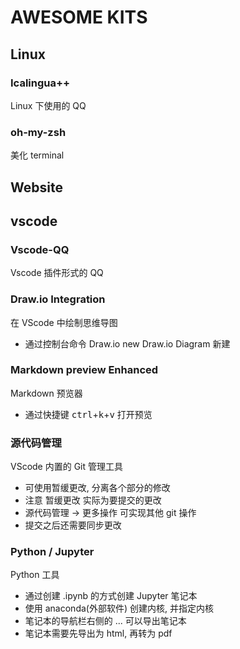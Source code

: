 # AWESOME KITS
## Linux
### Icalingua++
Linux 下使用的 QQ

### oh-my-zsh
美化 terminal

## Website

## vscode

### Vscode-QQ
Vscode 插件形式的 QQ

### Draw.io Integration
在 VScode 中绘制思维导图

* 通过控制台命令 Draw.io new Draw.io Diagram 新建

### Markdown preview Enhanced
Markdown 预览器

* 通过快捷键 <kbd>ctrl</kbd>+<kbd>k</kbd>+<kbd>v</kbd> 打开预览

### 源代码管理
VScode 内置的 Git 管理工具

* 可使用暂缓更改, 分离各个部分的修改
* 注意 暂缓更改 实际为要提交的更改
* 源代码管理 -> 更多操作 可实现其他 git 操作
* 提交之后还需要同步更改

### Python / Jupyter
Python 工具

* 通过创建 .ipynb 的方式创建 Jupyter 笔记本 
* 使用 anaconda(外部软件) 创建内核, 并指定内核
* 笔记本的导航栏右侧的 ... 可以导出笔记本
* 笔记本需要先导出为 html, 再转为 pdf

